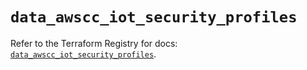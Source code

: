 # `data_awscc_iot_security_profiles`

Refer to the Terraform Registry for docs: [`data_awscc_iot_security_profiles`](https://registry.terraform.io/providers/hashicorp/awscc/0.70.0/docs/data-sources/iot_security_profiles).
